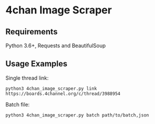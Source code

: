 4chan Image Scraper
===================

Requirements
------------
Python 3.6+, Requests and BeautifulSoup

Usage Examples
--------------
Single thread link: 

	python3 4chan_image_scraper.py link https://boards.4channel.org/c/thread/3988954

Batch file:

	python3 4chan_image_scraper.py batch path/to/batch,json

